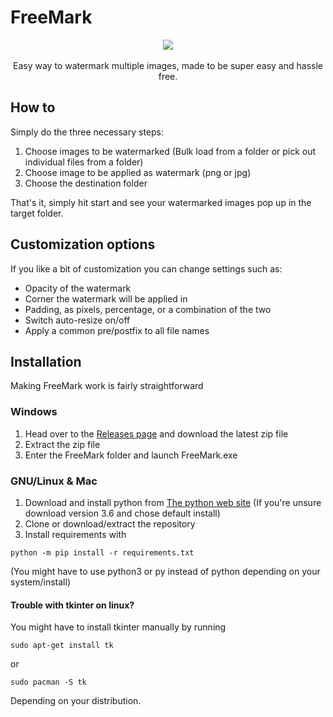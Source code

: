 # FreeMark

<p align="center">
  <img src="https://github.com/nikolajlauridsen/FreeMark/blob/master/screenshot.PNG?raw=true">
  <br><br>
  Easy way to watermark multiple images, made to be super easy and hassle free.
  <br>
</p>

## How to
Simply do the three necessary steps: 
1. Choose images to be watermarked (Bulk load from a folder or pick out individual files from a folder)
2. Choose image to be applied as watermark (png or jpg)
3. Choose the destination folder

That's it, simply hit start and see your watermarked images pop up in the target folder. 

## Customization options
If you like a bit of customization you can change settings such as: 
* Opacity of the watermark  
* Corner the watermark will be applied in
* Padding, as pixels, percentage, or a combination of the two
* Switch auto-resize on/off
* Apply a common pre/postfix to all file names

## Installation
Making FreeMark work is fairly straightforward

### Windows
1. Head over to the [Releases page](https://github.com/nikolajlauridsen/FreeMark/releases) 
and download the latest zip file
2. Extract the zip file
3. Enter the FreeMark folder and launch FreeMark.exe

### GNU/Linux & Mac
1. Download and install python from [The python web site](https://www.python.org/) (If you're unsure download version 3.6 and chose default install)
2. Clone or download/extract the repository
3. Install requirements with 
```
python -m pip install -r requirements.txt
```
(You might have to use python3 or py instead of python depending on your system/install)

#### Trouble with tkinter on linux?
You might have to install tkinter manually by running
```
sudo apt-get install tk
```
or 
```
sudo pacman -S tk
```
Depending on your distribution.
